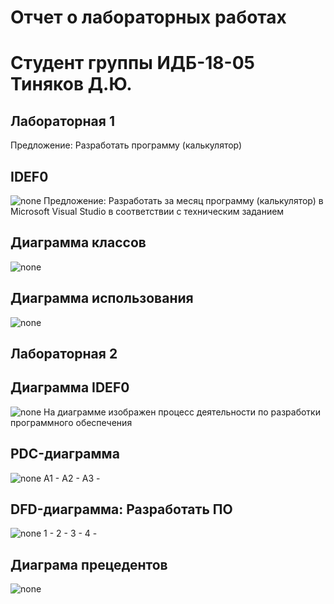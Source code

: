 # Отчет о лабораторных работах
# Студент группы ИДБ-18-05 Тиняков Д.Ю.

## Лабораторная 1

Предложение: Разработать программу (калькулятор)
## IDEF0
![none](https://github.com/TinyakovD/Tinyakov.github.io/blob/main/%D0%9B%D0%B0%D0%B1%D0%B0%201.1.png)
Предложение: Разработать за месяц программу (калькулятор) в Microsoft Visual Studio в соответствии с техническим заданием
## Диаграмма классов
![none](https://github.com/TinyakovD/Tinyakov.github.io/blob/main/%D0%9B%D0%B0%D0%B1%D0%B01.2.png)
## Диаграмма использования 
![none](https://github.com/TinyakovD/Tinyakov.github.io/blob/main/%D0%9B%D0%B0%D0%B1%D0%B01.3.png)

##  Лабораторная  2
## Диаграмма  IDEF0
![none](https://github.com/TinyakovD/Tinyakov.github.io/blob/main/%D0%9B%D0%B0%D0%B1%D0%B0%202.1.png)
На диаграмме изображен процесс деятельности по разработки программного обеспечения
## PDC-диаграмма
![none](https://github.com/TinyakovD/Tinyakov.github.io/blob/main/%D0%9B%D0%B0%D0%B1%D0%B0%202.2.png)
А1 - 
А2 - 
А3 - 
## DFD-диаграмма: Разработать ПО
![none](https://github.com/TinyakovD/Tinyakov.github.io/blob/main/%D0%9B%D0%B0%D0%B1%D0%B0%202.3.png)
1 - 
2 - 
3 - 
4 -
## Диаграма прецедентов
![none](https://github.com/TinyakovD/Tinyakov.github.io/blob/main/%D0%9B%D0%B0%D0%B1%D0%B0%202.4.png)
